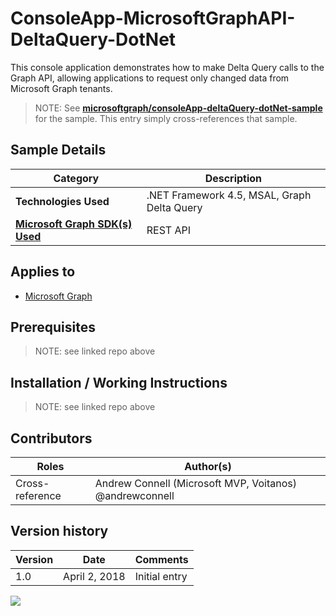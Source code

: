 # ConsoleApp-MicrosoftGraphAPI-DeltaQuery-DotNet

This console application demonstrates how to make Delta Query calls to the Graph API, allowing applications to request only changed data from Microsoft Graph tenants.

> NOTE: See **[microsoftgraph/consoleApp-deltaQuery-dotNet-sample](https://github.com/microsoftgraph/consoleApp-deltaQuery-dotNet-sample)** for the sample. This entry simply cross-references that sample.

## Sample Details

|               Category               |                 Description                 |
| ------------------------------------ | ------------------------------------------- |
| **Technologies Used**                | .NET Framework 4.5, MSAL, Graph Delta Query |
| **[Microsoft Graph SDK(s) Used][1]** | REST API                                    |

## Applies to

* [Microsoft Graph](https://developer.microsoft.com/en-us/graph)

## Prerequisites

> NOTE: see linked repo above

## Installation / Working Instructions

> NOTE: see linked repo above

## Contributors

|      Roles      |                        Author(s)                        |
| --------------- | ------------------------------------------------------- |
| Cross-reference | Andrew Connell (Microsoft MVP, Voitanos) @andrewconnell |

## Version history

| Version |     Date      |   Comments    |
| ------- | ------------- | ------------- |
| 1.0     | April 2, 2018 | Initial entry |

[1]: https://developer.microsoft.com/en-us/graph/code-samples-and-sdks

<img src="https://telemetry.sharepointpnp.com/msgraph-community-samples/samples/consoleApp-deltaQuery-dotNet" />